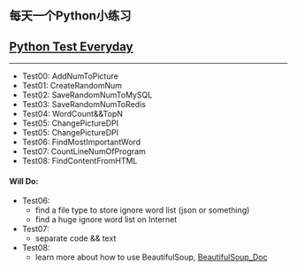 ## 每天一个Python小练习
## [Python Test Everyday](https://github.com/Yixiaohan/show-me-the-code)

----

* Test00: AddNumToPicture
* Test01: CreateRandomNum
* Test02: SaveRandomNumToMySQL
* Test03: SaveRandomNumToRedis
* Test04: WordCount&&TopN
* Test05: ChangePictureDPI
* Test05: ChangePictureDPI
* Test06: FindMostImportantWord
* Test07: CountLineNumOfProgram
* Test08: FindContentFromHTML

#### Will Do:

* Test06:
    - find a file type to store ignore word list (json or something)
    - find a huge ignore word list on Internet
* Test07:
    - separate code && text
* Test08:
    - learn more about how to use BeautifulSoup, [BeautifulSoup_Doc](https://www.crummy.com/software/BeautifulSoup/bs4/doc/)